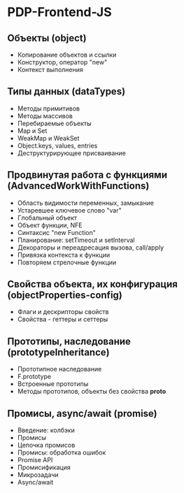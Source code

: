 # PDP-Frontend-JS

## Объекты (object)

- Копирование объектов и ссылки
- Конструктор, оператор "new"
- Контекст выполнения

## Типы данных (dataTypes)

- Методы примитивов
- Методы массивов
- Перебираемые объекты
- Map и Set
- WeakMap и WeakSet
- Object.keys, values, entries
- Деструктурирующее присваивание

## Продвинутая работа с функциями (AdvancedWorkWithFunctions)

- Область видимости переменных, замыкание
- Устаревшее ключевое слово "var"
- Глобальный объект
- Объект функции, NFE
- Синтаксис "new Function"
- Планирование: setTimeout и setInterval
- Декораторы и переадресация вызова, call/apply
- Привязка контекста к функции
- Повторяем стрелочные функции

## Свойства объекта, их конфигурация (objectProperties-config)

- Флаги и дескрипторы свойств
- Свойства - геттеры и сеттеры

## Прототипы, наследование (prototypeInheritance)

- Прототипное наследование
- F.prototype
- Встроенные прототипы
- Методы прототипов, объекты без свойства __proto__

## Промисы, async/await (promise)

- Введение: колбэки
- Промисы
- Цепочка промисов
- Промисы: обработка ошибок
- Promise API
- Промисификация
- Микрозадачи
- Async/await
